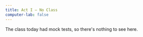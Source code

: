 ```yaml
---
title: Act I — No Class
computer-lab: false
---
```


The class today had mock tests, so there's nothing to see here.


